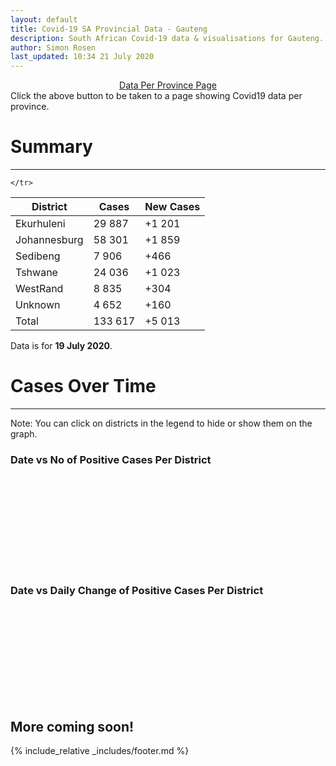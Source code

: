 ```yaml
---
layout: default
title: Covid-19 SA Provincial Data - Gauteng
description: South African Covid-19 data & visualisations for Gauteng. <br>Contains data for confirmed cases, tests, recoveries, deaths & active cases.
author: Simon Rosen
last_updated: 10:34 21 July 2020
---
```

<center><a href="/provinces" class="btn alt_btn_col">Data Per Province Page</a></center> 
Click the above button to be taken to a page showing Covid19 data per province. 

# Summary
___

<table>
<thead>
	<tr class="header">
		<th>District</th>
		<th>Cases</th>
		<th>New Cases</th>

	</tr>
</thead>
<tbody>
	<tr>
		<td class="index" markdown="span">Ekurhuleni</td>
		<td  markdown="span">29 887</td>
		<td  markdown="span">+1 201</td>
	</tr>
	<tr>
		<td class="index" markdown="span">Johannesburg</td>
		<td  markdown="span">58 301</td>
		<td  markdown="span">+1 859</td>
	</tr>
	<tr>
		<td class="index" markdown="span">Sedibeng</td>
		<td  markdown="span">7 906</td>
		<td  markdown="span">+466</td>
	</tr>
	<tr>
		<td class="index" markdown="span">Tshwane</td>
		<td  markdown="span">24 036</td>
		<td  markdown="span">+1 023</td>
	</tr>
	<tr>
		<td class="index" markdown="span">WestRand</td>
		<td  markdown="span">8 835</td>
		<td  markdown="span">+304</td>
	</tr>
	<tr>
		<td class="index" markdown="span">Unknown</td>
		<td  markdown="span">4 652</td>
		<td  markdown="span">+160</td>
	</tr>
	<tr>
		<td class="index total" markdown="span">Total</td>
		<td class="total" markdown="span">133 617</td>
		<td class="total" markdown="span">+5 013</td>
	</tr>
</tbody>
</table>

Data is for **19 July 2020**.

# Cases Over Time
___
Note: You can click on districts in the legend to hide or show them on the graph.
### Date vs No of Positive Cases Per District
<div class="iframeDiv" align="center">
    <iframe class="lazy" data-src="date_vs_cases_per_district_gp.html" scrolling="no" frameborder="0"></iframe>
</div>

### Date vs Daily Change of Positive Cases Per District
<div class="iframeDiv" align="center">
    <iframe class="lazy" data-src="date_vs_daily_cases_per_district_gp.html" scrolling="no" frameborder="0"></iframe>
</div>

## More coming soon!

{% include_relative _includes/footer.md %}